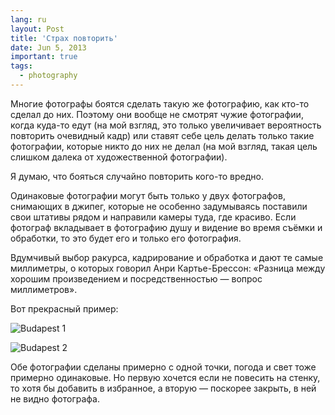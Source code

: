 ```yaml
---
lang: ru
layout: Post
title: 'Страх повторить'
date: Jun 5, 2013
important: true
tags:
  - photography
---
```


Многие фотографы боятся сделать такую же фотографию, как кто-то сделал до них. Поэтому они вообще не смотрят чужие фотографии, когда куда-то едут (на мой взгляд, это только увеличивает вероятность повторить очевидный кадр) или ставят себе цель делать только такие фотографии, которые никто до них не делал (на мой взгляд, такая цель слишком далека от художественной фотографии).

Я думаю, что бояться случайно повторить кого-то вредно.

<!--more-->

Одинаковые фотографии могут быть только у двух фотографов, снимающих в джипег, которые не особенно задумываясь поставили свои штативы рядом и направили камеры туда, где красиво. Если фотограф вкладывает в фотографию душу и видение во время съёмки и обработки, то это будет его и только его фотография.

Вдумчивый выбор ракурса, кадрирование и обработка и дают те самые миллиметры, о которых говорил Анри Картье-Брессон: «Разница между хорошим произведением и посредственностью — вопрос миллиметров».

Вот прекрасный пример:

![Budapest 1](http://wow.sapegin.me/2p2j2D383U0v/budapest-1.jpg)

![Budapest 2](http://wow.sapegin.me/0I2I1w1z2b13/budapest-2.jpg)

Обе фотографии сделаны примерно с одной точки, погода и свет тоже примерно одинаковые. Но первую хочется если не повесить на стенку, то хотя бы добавить в избранное, а вторую — поскорее закрыть, в ней не видно фотографа.
